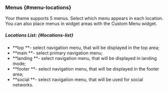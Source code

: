 ### Menus {#menu-locations}



Your theme supports 5 menus. Select which menu appears in each location. You can also place menus in widget areas with the Custom Menu widget.

##### Locations List: {#locations-list}

* **top **- select navigation menu, that will be displayed in the top area;
* **main **- select primary navigation menu;
* **landing **- select navigation menu, that will be displayed in landing mode;
* **footer **- select navigation menu, that will be displayed in the footer area;
* **social **- select navigation menu, that will be used for social networks.



